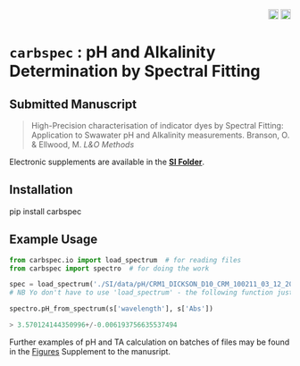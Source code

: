 <div align="right">
  <a href="https://zenodo.org/badge/latestdoi/227447816"><img src="https://zenodo.org/badge/227447816.svg" alt="DOI" height="18"></a>
  <a href="https://badge.fury.io/py/carbspec"><img src="https://badge.fury.io/py/carbspec.svg" alt="PyPI version" height="18"></a>
</div>

# ``carbspec`` : pH and Alkalinity Determination by Spectral Fitting

## Submitted Manuscript
> High-Precision characterisation of indicator dyes by Spectral Fitting: Application to Swawater pH and Alkalinity measurements. Branson, O. & Ellwood, M. *L&O Methods* 

Electronic supplements are available in the [**SI Folder**](SI/).

## Installation

pip install  carbspec

## Example Usage

```python
from carbspec.io import load_spectrum  # for reading files
from carbspec import spectro  # for doing the work

spec = load_spectrum('./SI/data/pH/CRM1_DICKSON_D10_CRM_100211_03_12_2019.dat')  # this data file is in the 'SI' folder of the reposiitory.
# NB Yo don't have to use 'load_spectrum' - the following function just requires two arrays containing wavelength and absorption.

spectro.pH_from_spectrum(s['wavelength'], s['Abs'])

> 3.570124144350996+/-0.006193756635537494
```

Further examples of pH and TA calculation on batches of files may be found in the [Figures](https://nbviewer.jupyter.org/github/oscarbranson/carbspec/blob/master/SI/Figures.ipynb) Supplement to the manusript.